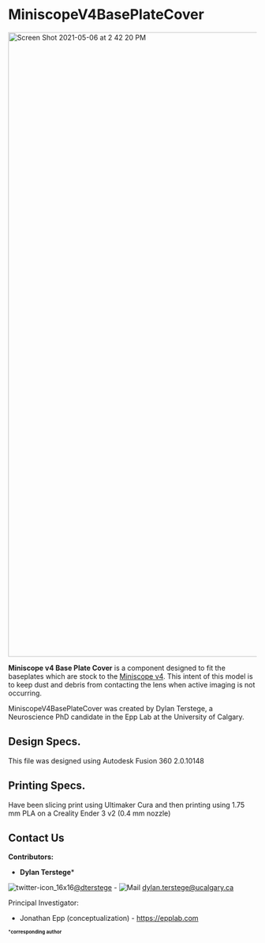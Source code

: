 # MiniscopeV4BasePlateCover


<img width="1263" alt="Screen Shot 2021-05-06 at 2 42 20 PM" src="https://user-images.githubusercontent.com/44174532/117363059-4b262900-ae79-11eb-9520-c0f11644096a.png">


**Miniscope v4 Base Plate Cover** is a component designed to fit the baseplates which are stock to the [Miniscope v4](https://github.com/Aharoni-Lab/Miniscope-v4). This intent of this model is to keep dust and debris from contacting the lens when active imaging is not occurring.

MiniscopeV4BasePlateCover was created by Dylan Terstege, a Neuroscience PhD candidate in the Epp Lab at the University of Calgary.

## Design Specs.

This file was designed using Autodesk Fusion 360 2.0.10148

## Printing Specs.

Have been slicing print using Ultimaker Cura and then printing using 1.75 mm PLA on a Creality Ender 3 v2 (0.4 mm nozzle)

## Contact Us

**Contributors:**
- **Dylan Terstege***

![twitter-icon_16x16](https://user-images.githubusercontent.com/44174532/113163958-e3d3e400-91fd-11eb-8d79-17906d8d3f25.png)[@dterstege](https://twitter.com/dterstege) - ![Mail](https://user-images.githubusercontent.com/44174532/113164412-50e77980-91fe-11eb-9282-dd83852578ce.png) dylan.terstege@ucalgary.ca

Principal Investigator:
- Jonathan Epp (conceptualization) - https://epplab.com

<sub><sup>***corresponding author**</sup></sub>
